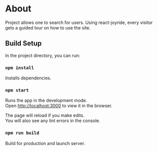 # About

Project allows one to search for users. Using react-joyride, every visitor gets a guided tour on how to use the site. 

## Build Setup

In the project directory, you can run:

### `npm install`

Installs dependencies.

### `npm start`

Runs the app in the development mode.\
Open [http://localhost:3000](http://localhost:3000) to view it in the browser.

The page will reload if you make edits.\
You will also see any lint errors in the console.

### `npm run build`

Build for production and launch server.
